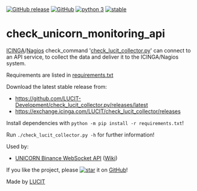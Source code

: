 [![GitHub release](https://img.shields.io/github/release/LUCIT-Development/check_lucit_collector.py.svg)](https://github.com/LUCIT-Development/check_lucit_collector.py/releases/latest)
[![GitHub](https://img.shields.io/github/license/LUCIT-Development/check_lucit_collector.py.svg?color=blue)](https://github.com/LUCIT-Development/check_lucit_collector.py/blob/master/LICENSE)
[![python 3](https://img.shields.io/badge/python-3-blue.svg)](https://www.python.org/downloads/)
[![stable](https://img.shields.io/badge/status-stable-brightgreen.svg)](https://github.com/LUCIT-Development/check_lucit_collector.py/issues)

# check_unicorn_monitoring_api
[ICINGA](https://icinga.com)/[Nagios](https://www.nagios.com) check_command 
'[check_lucit_collector.py](https://github.com/LUCIT-Development/check_lucit_collector.py)' can connect to an API service, to collect the data and deliver it to the ICINGA/Nagios system.

Requirements are listed in 
[requirements.txt](https://github.com/LUCIT-Development/check_lucit_collector.py/blob/master/requirements.txt)

Download the latest stable release from:
- https://github.com/LUCIT-Development/check_lucit_collector.py/releases/latest
- https://exchange.icinga.com/LUCIT/check_lucit_collector/releases

Install dependencies with `python -m pip install -r requirements.txt`!

Run `./check_lucit_collector.py -h` for further information!

Used by:
- [UNICORN Binance WebSocket API](https://github.com/oliver-zehentleitner/unicorn-binance-websocket-api) ([Wiki](https://github.com/oliver-zehentleitner/unicorn-binance-websocket-api/wiki/UNICORN-Monitoring-API-Service))

If you like the project, please [![star](https://s3.gifyu.com/images/stard237b3003af9f9a9.png)](https://github.com/LUCIT-Development/check_lucit_collector.py/stargazers) it on 
[GitHub](https://github.com/LUCIT-Development/check_lucit_collector.py)! 

Made by [LUCIT](https://www.lucit.co)
